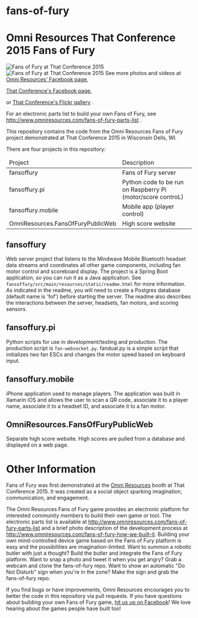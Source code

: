 # fans-of-fury
# Omni Resources That Conference 2015 Fans of Fury

![Fans of Fury at That Conference 2015](https://scontent-ord1-1.xx.fbcdn.net/hphotos-xtf1/t31.0-8/11864912_931711303557446_5529343220323690516_o.jpg "Omni Resources Fans of Fury, That Conference 2015")
![Fans of Fury at That Conference 2015](https://scontent-ord1-1.xx.fbcdn.net/hphotos-xpf1/t31.0-8/11872311_1117004178327888_191247630323205132_o.jpg "Fans of Fury at That Conference 2015")
See more photos and videos at [Omni Resources' Facebook page](https://www.facebook.com/omniresources),

[That Conference's Facebook page](https://www.facebook.com/ThatConference/photos_stream),

or [That Conference's Flickr gallery](https://www.flickr.com/photos/thatconference/sets/72157656998516056?utm_content=buffer4566f&utm_medium=social&utm_source=twitter.com&utm_campaign=buffer) .

For an electronic parts list to build your own Fans of Fury, see http://www.omniresources.com/fans-of-fury-parts-list .


This repository contains the code from the Omni Resources Fans of Fury project demonstrated at That Conference 2015 in Wisconsin Dells, WI.

There are four projects in this repository:

<table>
 <thead>
  <tr><td>Project</td><td>Description</td></tr>
 </thead>
 <tbody>
  <tr><td>fansoffury</td><td>Fans of Fury server</td></tr>
  <tr><td>fansoffury.pi</td><td>Python code to be run on Raspberry Pi (motor/score controL)</td></tr>
  <tr><td>fansoffury.mobile</td><td>Mobile app (player control)</td></tr>
  <tr><td>OmniResources.FansOfFuryPublicWeb</td><td>High score website</td></tr>
 </tbody>
</table>

## fansoffury
Web server project that listens to the Mindwave Mobile Bluetooth headset data streams and coordinates all other game components, including fan motor control and scoreboard display. The project is a Spring Boot application, so you can run it as a Java application. See `fansoffury/src/main/resources/static/readme.html` for more information. As indicated in the readme, you will need to create a Postgres database (default name is 'fof') before starting the server. The readme also describes the interactions between the server, headsets, fan motors, and scoring sensors.

## fansoffury.pi
Python scripts for use in development/testing and production. The production script is `fan-websocket.py`. fandual.py is a simple script that initializes two fan ESCs and changes the motor speed based on keyboard input.

## fansoffury.mobile
iPhone application used to manage players. The application was built in Xamarin iOS and allows the user to scan a QR code, associate it to a player name, associate it to a headset ID, and associate it to a fan motor.

## OmniResources.FansOfFuryPublicWeb
Separate high score website. High scores are pulled from a database and displayed on a web page.

# Other Information
Fans of Fury was first demonstrated at the [Omni Resources](http://www.omniresources.com) booth at That Conference 2015. It was created as a social object sparking imagination, communication, and engagement.

The Omni Resources Fans of Fury game provides an electronic platform for interested community members to build their own game or tool. The electronic parts list is available at http://www.omniresources.com/fans-of-fury-parts-list and a brief photo description of the development process at http://www.omniresources.com/fans-of-fury-how-we-built-it. Building your own mind-controlled device game based on the Fans of Fury platform is easy and the possibilities are imagination-limited. Want to summon a robotic butler with just a thought? Build the butler and integrate the Fans of Fury platform. Want to snap a photo and tweet it when you get angry? Grab a webcam and clone the fans-of-fury repo. Want to show an automatic "Do Not Disturb" sign when you're in the zone? Make the sign and grab the fans-of-fury repo.

If you find bugs or have improvements, Omni Resources encourages you to better the code in this repository via pull requests. If you have questions about building your own Fans of Fury game, [hit us up on Facebook](https://www.facebook.com/omniresources)! We love hearing about the games people have built too!
